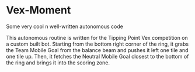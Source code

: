 # Vex-Moment
Some very cool n well-written autonomous code

This autonomous routine is written for the Tipping Point Vex competition on a custom built bot.
Starting from the bottom right corner of the ring, it grabs the Team Mobile Goal from the balance beam
and pushes it left one tile and one tile up. Then, it fetches the Neutral Mobile Goal closest to the bottom
of the ring and brings it into the scoring zone.
